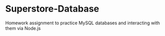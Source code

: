 # Superstore-Database
Homework assignment to practice MySQL databases and interacting with them via Node.js
